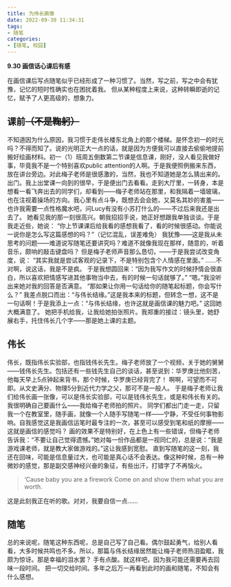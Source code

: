```yaml
---
title: 为伟长画像
date: 2022-09-30 11:34:31
tags:
- 随笔
categories:
- [随笔, 校园]
---
```


**9.30 画信话心课后有感**

在画信课后写点随笔似乎已经形成了一种习惯了。当然，写之前，写之中会有犹豫，记忆的短时性确实也在困扰着我。
但从某种程度上来说，这种转瞬即逝的记忆，赋予了人更高级的，想象力。

<!--more-->

## 课前~~（不是鞠躬）~~

不知道因为什么原因，我习惯于走伟长楼东北角上的那个楼梯。是怀念初一的时光吗？不得而知了。说的光明正大一点的话，就是因为方便我可以直接去偷偷地提前搬好绘画材料。初一（1）班周五倒数第二节课是信息课，刚好，没人看见我做好事，毕竟我不是一个特别喜欢public attention的人啊。于是我便照例搬来东西，放在讲台旁边。对此梅子老师是很感激的，当然，我也不知道她是怎么猜出来的。
出门。我上出堂课一向到的很早，于是便出门去看看。走到大厅里，一转身，本是想看一看飞奔出去的同学们，却看到——梅子老师站在那里，和我隔着一墙玻璃，也在注视着操场的方向。我心里有点斗争，既想去会会她，又莫名其妙的害羞——也许我需要一点性格魔水吧，问Lucy有没有小苏打什么的——不过后来我还是出去了。
她看见我的那一刻很高兴。朝我招招手说，她正好想跟我单独谈谈。于是我走近些，她说：
“你上节课课后给我看的感想我看了，看的时候很感动。你能说一说你是怎么写这篇感想的吗？”（记忆混乱，误差难免）
我犹豫——这是我从未思考的问题——难道说写随笔还要讲究吗？难道不就像我现在那样，随意的，听着音乐，颇响的敲击键盘吗？
但是梅子老师声音那么恳切，——于是我尝试改变角度，说：
“其实我就是尝试客观的记录下，不是特别包含个人情感在里面。”
……不对啊，说这话，我是不是疯。
于是我想圆回来：“因为我写作文的时候抒情会很直白，所以喜欢把情感写进其他事物当中去，有的时候一句话就够了。”
“嗯。”我没听出来她对我的回答是否满意。
“那如果让你用一句话给你的随笔起标题，你会写什么？”
我差点脱口而出：“与伟长结缘。”这是我本来的标题，但转念一想，这不是一句话啊！于是我添上一点：“与伟长结缘，也许这就是画信课的魅力吧。”
这回她大概满意了。
她把手机给我，让我给她拍张照片。我郑重的接过：镜头里，她舒展右手，托住伟长几个字——那是她上课的主题。

## 伟长

伟长，既指伟长实验部，也指钱伟长先生。梅子老师放了一个视频，关于她的舅舅——钱伟长先生。包括还有一些钱先生自己的谈话，甚至说到：华罗庚比他刻苦，他每天早上5点钟起来背书，那个时候，华罗庚已经背完了！
啊啊，可望而不可即。从文史满分、物理5分到近代力学之父，那可不是一般人。
于是梅子老师让我们给伟长画一张像，可以是伟长实验部，可以是钱伟长先生，或是和伟长有关的。我很明确自己要画什么——我给梅子老师拍的照片。
同学们都出门走一走，只留我一个在教室里，随手画，就像一个人随手写随笔一样——宁静，不受任何事物影响。自我感觉这是我画信运笔时最专注的一次，甚至可以感受到笔和纸的摩擦——这就是画信的感觉吗？
画的效果不是特别好，在上色上有一些错误，但梅子老师告诉我：“不要让自己觉得遗憾。”她对每一份作品都是一视同仁的，总是说：“我是游戏课老师，就是教大家做游戏的。”这让我感到宽慰。
直到写随笔的这一刻，我还在回味，可能是信息量过大，也可能是真心话不会表达。像这种时候，总有一种微妙的感觉，那是副交感神经兴奋的象征，有些出汗，打错字了不再恼火。

> ‘Cause baby you are a firework
> Come on and show them what you are worth.

这是此刻我正在听的歌。对对，我要自信一点……

## 随笔

总的来说呢，随笔这种东西呢，总是自己写了自己看。偶尔鼓起勇气，给别人看看，大多时候共鸣也不多。所以，那篇与伟长结缘居然能让梅子老师热泪盈眶，我颇为惊讶。那是幸福的泪水罢？
手有点酸。就这样吧，因为我可能还需要再去回味一段时间。
把一切交给时间。多年之后万一再看到此时的画和随笔，不知会有什么感想。
